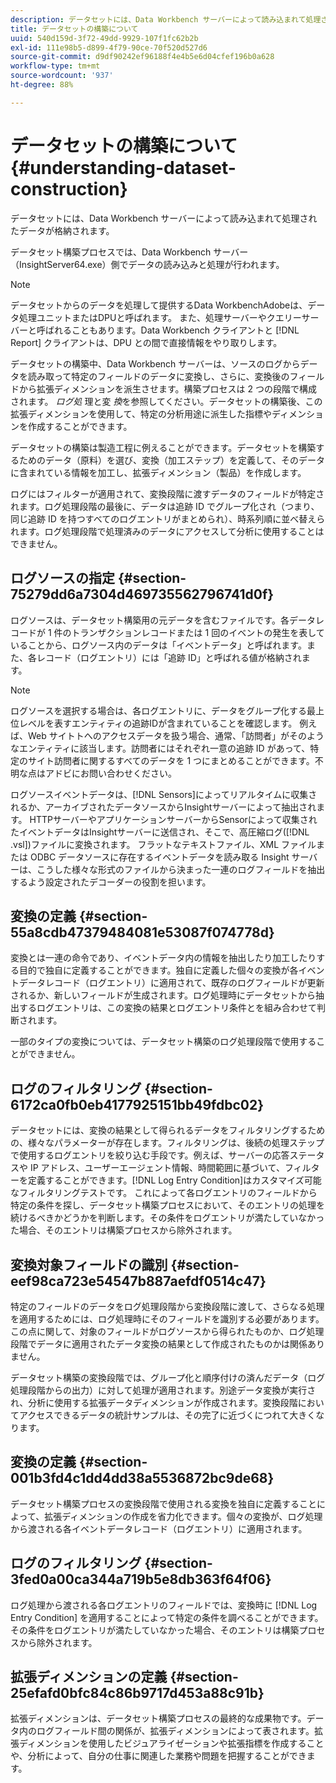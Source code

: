```yaml
---
description: データセットには、Data Workbench サーバーによって読み込まれて処理されたデータが格納されます。
title: データセットの構築について
uuid: 540d159d-3f72-49dd-9929-107f1fc62b2b
exl-id: 111e98b5-d899-4f79-90ce-70f520d527d6
source-git-commit: d9df90242ef96188f4e4b5e6d04cfef196b0a628
workflow-type: tm+mt
source-wordcount: '937'
ht-degree: 88%

---
```


# データセットの構築について{#understanding-dataset-construction}

データセットには、Data Workbench サーバーによって読み込まれて処理されたデータが格納されます。

データセット構築プロセスでは、Data Workbench サーバー（InsightServer64.exe）側でデータの読み込みと処理が行われます。

>[!NOTE]
>
>データセットからのデータを処理して提供するData WorkbenchAdobeは、データ処理ユニットまたはDPUと呼ばれます。 また、処理サーバーやクエリーサーバーと呼ばれることもあります。Data Workbench クライアントと [!DNL Report] クライアントは、DPU との間で直接情報をやり取りします。

データセットの構築中、Data Workbench サーバーは、ソースのログからデータを読み取って特定のフィールドのデータに変換し、さらに、変換後のフィールドから拡張ディメンションを派生させます。構築プロセスは 2 つの段階で構成されます。  *ログ処* 理と変 *換*&#x200B;を参照してください。データセットの構築後、この拡張ディメンションを使用して、特定の分析用途に派生した指標やディメンションを作成することができます。

データセットの構築は製造工程に例えることができます。データセットを構築するためのデータ（原料）を選び、変換（加工ステップ）を定義して、そのデータに含まれている情報を加工し、拡張ディメンション（製品）を作成します。

<!--
c_log_proc.xml
-->

ログにはフィルターが適用されて、変換段階に渡すデータのフィールドが特定されます。ログ処理段階の最後に、データは追跡 ID でグループ化され（つまり、同じ追跡 ID を持つすべてのログエントリがまとめられ）、時系列順に並べ替えられます。ログ処理段階で処理済みのデータにアクセスして分析に使用することはできません。

## ログソースの指定 {#section-75279dd6a7304d469735562796741d0f}

ログソースは、データセット構築用の元データを含むファイルです。各データレコードが 1 件のトランザクションレコードまたは 1 回のイベントの発生を表していることから、ログソース内のデータは「イベントデータ」と呼ばれます。また、各レコード（ログエントリ）には「追跡 ID」と呼ばれる値が格納されます。

>[!NOTE]
>
>ログソースを選択する場合は、各ログエントリに、データをグループ化する最上位レベルを表すエンティティの追跡IDが含まれていることを確認します。 例えば、Web サイトトへのアクセスデータを扱う場合、通常、「訪問者」がそのようなエンティティに該当します。訪問者にはそれぞれ一意の追跡 ID があって、特定のサイト訪問者に関するすべてのデータを 1 つにまとめることができます。不明な点はアドビにお問い合わせください。

ログソースイベントデータは、[!DNL Sensors]によってリアルタイムに収集されるか、アーカイブされたデータソースからInsightサーバーによって抽出されます。 HTTPサーバーやアプリケーションサーバーからSensorによって収集されたイベントデータはInsightサーバーに送信され、そこで、高圧縮ログ([!DNL .vsl])ファイルに変換されます。 フラットなテキストファイル、XML ファイルまたは ODBC データソースに存在するイベントデータを読み取る Insight サーバーは、こうした様々な形式のファイルから決まった一連のログフィールドを抽出するよう設定されたデコーダーの役割を担います。

## 変換の定義 {#section-55a8cdb47379484081e53087f074778d}

変換とは一連の命令であり、イベントデータ内の情報を抽出したり加工したりする目的で独自に定義することができます。独自に定義した個々の変換が各イベントデータレコード（ログエントリ）に適用されて、既存のログフィールドが更新されるか、新しいフィールドが生成されます。ログ処理時にデータセットから抽出するログエントリは、この変換の結果とログエントリ条件とを組み合わせて判断されます。

一部のタイプの変換については、データセット構築のログ処理段階で使用することができません。

## ログのフィルタリング {#section-6172ca0fb0eb4177925151bb49fdbc02}

データセットには、変換の結果として得られるデータをフィルタリングするための、様々なパラメーターが存在します。フィルタリングは、後続の処理ステップで使用するログエントリを絞り込む手段です。例えば、サーバーの応答ステータスや IP アドレス、ユーザーエージェント情報、時間範囲に基づいて、フィルターを定義することができます。[!DNL Log Entry Condition]はカスタマイズ可能なフィルタリングテストです。 これによって各ログエントリのフィールドから特定の条件を探し、データセット構築プロセスにおいて、そのエントリの処理を続けるべきかどうかを判断します。その条件をログエントリが満たしていなかった場合、そのエントリは構築プロセスから除外されます。

## 変換対象フィールドの識別  {#section-eef98ca723e54547b887aefdf0514c47}

特定のフィールドのデータをログ処理段階から変換段階に渡して、さらなる処理を適用するためには、ログ処理時にそのフィールドを識別する必要があります。この点に関して、対象のフィールドがログソースから得られたものか、ログ処理段階でデータに適用されたデータ変換の結果として作成されたものかは関係ありません。

<!--
c_transformation.xml
-->

データセット構築の変換段階では、グループ化と順序付けの済んだデータ（ログ処理段階からの出力）に対して処理が適用されます。別途データ変換が実行され、分析に使用する拡張データディメンションが作成されます。変換段階においてアクセスできるデータの統計サンプルは、その完了に近づくにつれて大きくなります。

## 変換の定義 {#section-001b3fd4c1dd4dd38a5536872bc9de68}

データセット構築プロセスの変換段階で使用される変換を独自に定義することによって、拡張ディメンションの作成を省力化できます。個々の変換が、ログ処理から渡される各イベントデータレコード（ログエントリ）に適用されます。

## ログのフィルタリング  {#section-3fed0a00ca344a719b5e8db363f64f06}

ログ処理から渡される各ログエントリのフィールドでは、変換時に [!DNL Log Entry Condition] を適用することによって特定の条件を調べることができます。その条件をログエントリが満たしていなかった場合、そのエントリは構築プロセスから除外されます。

## 拡張ディメンションの定義 {#section-25efafd0bfc84c86b9717d453a88c91b}

拡張ディメンションは、データセット構築プロセスの最終的な成果物です。データ内のログフィールド間の関係が、拡張ディメンションによって表されます。拡張ディメンションを使用したビジュアライゼーションや拡張指標を作成することや、分析によって、自分の仕事に関連した業務や問題を把握することができます。
